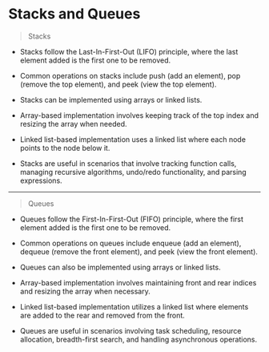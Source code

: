 # Stacks and Queues

>Stacks
* Stacks follow the Last-In-First-Out (LIFO) principle, where the last element added is the first one to be removed.

* Common operations on stacks include push (add an element), pop (remove the top element), and peek (view the top element).

* Stacks can be implemented using arrays or linked lists.

* Array-based implementation involves keeping track of the top index and resizing the array when needed.

* Linked list-based implementation uses a linked list where each node points to the node below it.

* Stacks are useful in scenarios that involve tracking function calls, managing recursive algorithms, undo/redo functionality, and parsing expressions.
---

> Queues

* Queues follow the First-In-First-Out (FIFO) principle, where the first element added is the first one to be removed.

* Common operations on queues include enqueue (add an element), dequeue (remove the front element), and peek (view the front element).

* Queues can also be implemented using arrays or linked lists.

* Array-based implementation involves maintaining front and rear indices and resizing the array when necessary.

* Linked list-based implementation utilizes a linked list where elements are added to the rear and removed from the front.

* Queues are useful in scenarios involving task scheduling, resource allocation, breadth-first search, and handling asynchronous operations.
